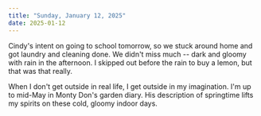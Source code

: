 ```yaml
---
title: "Sunday, January 12, 2025"
date: 2025-01-12
---
```

Cindy's intent on going to school tomorrow, so we stuck around home and got laundry and cleaning done.  We didn't miss much -- dark and gloomy with rain in the afternoon.  I skipped out before the rain to buy a lemon, but that was that really. 

When I don't get outside in real life, I get outside in my imagination.  I'm up to mid-May in Monty Don's garden diary.  His description of springtime lifts my spirits on these cold, gloomy indoor days.